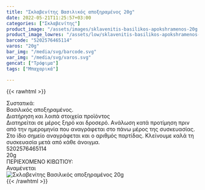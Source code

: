 ```yaml
---
title: "Σκλαβενίτης Βασιλικός αποξηραμένος 20g"
date: 2022-05-21T11:25:57+03:00
categories: ["Σκλαβενίτης"]
product_image: "/assets/images/sklavenitis-basilikos-apokshramenos-20g.jpg"
product_image_lowres: "/assets/low/sklavenitis-basilikos-apokshramenos-20g.jpg"
barcode: "5202576465114"
varos: "20g"
bar_img: "/media/svg/barcode.svg"
var_img: "/media/svg/varos.svg"
gencat: ["Τρόφιμα"]
tags: ["Μπαχαρικά"]

---
```

{{< rawhtml >}}

<div class="sload467"><div class="product"><div id="sistatika">Συστατικά:</div><div class="alltext">Βασιλικός αποξηραμένος.</div><div id="loipa">Διατήρηση και λοιπά στοιχεία προϊόντος</div><div class="alltext">Διατηρείται σε μέρος ξηρό και δροσερό. Aνάλωση κατά προτίμηση πριν από την ημερομηνία που αναγράφεται στο πάνω μέρος της συσκευασίας. Στο ίδιο σημείο αναγράφεται και ο αριθμός παρτίδας. Κλείνουμε καλά τη συσκευασία μετά από κάθε άνοιγμα.</div><div id="barcode"><div id="barimage1"></div><span id="bartext">5202576465114</span></div><div id="varos"><div id="varosimage1"></div><span id="varostext">20g</span></div><div id="kivotio">ΠΕΡΙΕΧΟΜΕΝΟ ΚΙΒΩΤΙΟΥ:<br>Αναμένεται</div><div class="pimg"><img alt="Σκλαβενίτης Βασιλικός αποξηραμένος 20g" title="Σκλαβενίτης Βασιλικός αποξηραμένος 20g" src="/assets/images/sklavenitis-basilikos-apokshramenos-20g.jpg"></div></div></div>
{{< /rawhtml >}}


